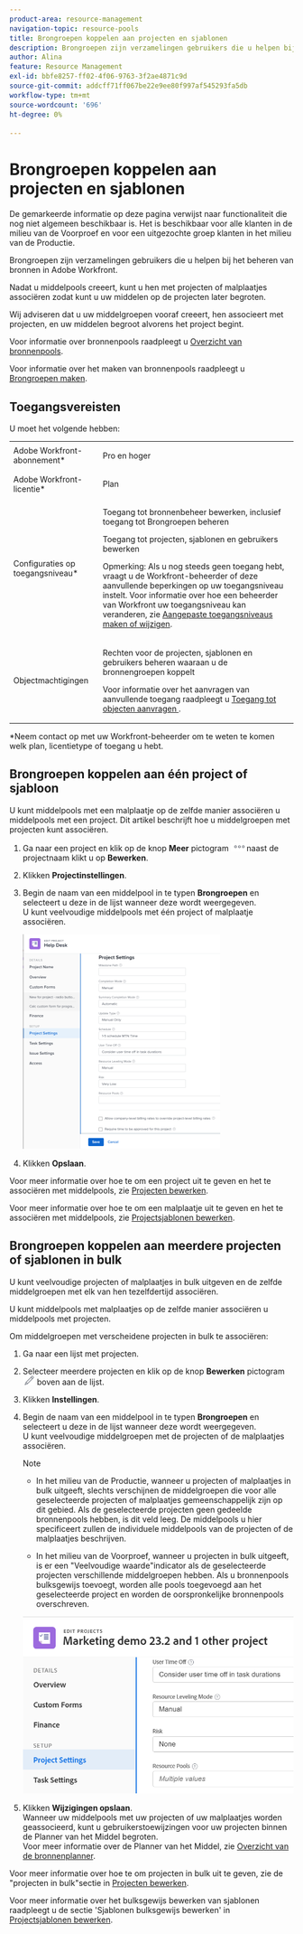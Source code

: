 ```yaml
---
product-area: resource-management
navigation-topic: resource-pools
title: Brongroepen koppelen aan projecten en sjablonen
description: Brongroepen zijn verzamelingen gebruikers die u helpen bij het beheren van bronnen in Adobe Workfront.
author: Alina
feature: Resource Management
exl-id: bbfe8257-ff02-4f06-9763-3f2ae4871c9d
source-git-commit: addcff71ff067be22e9ee80f997af545293fa5db
workflow-type: tm+mt
source-wordcount: '696'
ht-degree: 0%

---
```


# Brongroepen koppelen aan projecten en sjablonen


<!-- drafted for bulk editing projects: keep this in yellow till this releases to ALL customers - May 1, 2023

Also - take out all the references to Preview and Prod at prod final
-->

<span class="preview">De gemarkeerde informatie op deze pagina verwijst naar functionaliteit die nog niet algemeen beschikbaar is. Het is beschikbaar voor alle klanten in de milieu van de Voorproef en voor een uitgezochte groep klanten in het milieu van de Productie.</span>


<!--
<p>The sections about how to add resource pools to templates, projects are duplicated from the articles listed in those sections (Editing Projects, Creating a Template, etc).</p>
<p>***I decided to keep these steps here, though, because it's hard to parse through those much lunger articles for just updating this one field.)</p>
-->

Brongroepen zijn verzamelingen gebruikers die u helpen bij het beheren van bronnen in Adobe Workfront.

Nadat u middelpools creeert, kunt u hen met projecten of malplaatjes associëren zodat kunt u uw middelen op de projecten later begroten.

Wij adviseren dat u uw middelgroepen vooraf creeert, hen associeert met projecten, en uw middelen begroot alvorens het project begint.

Voor informatie over bronnenpools raadpleegt u [Overzicht van bronnenpools](../../../resource-mgmt/resource-planning/resource-pools/work-with-resource-pools.md).

Voor informatie over het maken van bronnenpools raadpleegt u [Brongroepen maken](../../../resource-mgmt/resource-planning/resource-pools/create-resource-pools.md).

## Toegangsvereisten

U moet het volgende hebben:

<table style="table-layout:auto"> 
 <col> 
 <col> 
 <tbody> 
  <tr> 
   <td role="rowheader">Adobe Workfront-abonnement*</td> 
   <td> <p>Pro en hoger</p> </td> 
  </tr> 
  <tr> 
   <td role="rowheader">Adobe Workfront-licentie*</td> 
   <td> <p>Plan </p> </td> 
  </tr> 
  <tr> 
   <td role="rowheader">Configuraties op toegangsniveau*</td> 
   <td> <p>Toegang tot bronnenbeheer bewerken, inclusief toegang tot Brongroepen beheren</p> <p>Toegang tot projecten, sjablonen en gebruikers bewerken</p> <p>Opmerking: Als u nog steeds geen toegang hebt, vraagt u de Workfront-beheerder of deze aanvullende beperkingen op uw toegangsniveau instelt. Voor informatie over hoe een beheerder van Workfront uw toegangsniveau kan veranderen, zie <a href="../../../administration-and-setup/add-users/configure-and-grant-access/create-modify-access-levels.md" class="MCXref xref">Aangepaste toegangsniveaus maken of wijzigen</a>.</p> </td> 
  </tr> 
  <tr data-mc-conditions=""> 
   <td role="rowheader">Objectmachtigingen</td> 
   <td> <p>Rechten voor de projecten, sjablonen en gebruikers beheren waaraan u de bronnengroepen koppelt</p> <p>Voor informatie over het aanvragen van aanvullende toegang raadpleegt u <a href="../../../workfront-basics/grant-and-request-access-to-objects/request-access.md" class="MCXref xref">Toegang tot objecten aanvragen </a>.</p> </td> 
  </tr> 
 </tbody> 
</table>

&#42;Neem contact op met uw Workfront-beheerder om te weten te komen welk plan, licentietype of toegang u hebt.

## Brongroepen koppelen aan één project of sjabloon

U kunt middelpools met een malplaatje op de zelfde manier associëren u middelpools met een project. Dit artikel beschrijft hoe u middelgroepen met projecten kunt associëren.

1. Ga naar een project en klik op de knop **Meer** pictogram ![](assets/more-icon.png)naast de projectnaam klikt u op **Bewerken**.

1. Klikken **Projectinstellingen**.

1. Begin de naam van een middelpool in te typen **Brongroepen** en selecteert u deze in de lijst wanneer deze wordt weergegeven.\
   U kunt veelvoudige middelpools met één project of malplaatje associëren.

   ![](assets/nwe-project-settings-in-edit-project-box-350x380.png)

1. Klikken **Opslaan**.

Voor meer informatie over hoe te om een project uit te geven en het te associëren met middelpools, zie [Projecten bewerken](../../../manage-work/projects/manage-projects/edit-projects.md).

Voor meer informatie over hoe te om een malplaatje uit te geven en het te associëren met middelpools, zie [Projectsjablonen bewerken](../../../manage-work/projects/create-and-manage-templates/edit-templates.md).

## Brongroepen koppelen aan meerdere projecten of sjablonen in bulk

U kunt veelvoudige projecten of malplaatjes in bulk uitgeven en de zelfde middelgroepen met elk van hen tezelfdertijd associëren.

U kunt middelpools met malplaatjes op de zelfde manier associëren u middelpools met projecten.

Om middelgroepen met verscheidene projecten in bulk te associëren:

1. Ga naar een lijst met projecten.
1. Selecteer meerdere projecten en klik op de knop **Bewerken** pictogram ![](assets/edit-icon.png) boven aan de lijst.

1. Klikken **Instellingen**.
1. Begin de naam van een middelpool in te typen **Brongroepen** en selecteert u deze in de lijst wanneer deze wordt weergegeven.\
   U kunt veelvoudige middelgroepen met de projecten of de malplaatjes associëren.

   >[!NOTE]
   >
   >* In het milieu van de Productie, wanneer u projecten of malplaatjes in bulk uitgeeft, slechts verschijnen de middelgroepen die voor alle geselecteerde projecten of malplaatjes gemeenschappelijk zijn op dit gebied. Als de geselecteerde projecten geen gedeelde bronnenpools hebben, is dit veld leeg. De middelpools u hier specificeert zullen de individuele middelpools van de projecten of de malplaatjes beschrijven.
   >
   >* <span class="preview">In het milieu van de Voorproef, wanneer u projecten in bulk uitgeeft, is er een &quot;Veelvoudige waarde&quot;indicator als de geselecteerde projecten verschillende middelgroepen hebben. Als u bronnenpools bulksgewijs toevoegt, worden alle pools toegevoegd aan het geselecteerde project en worden de oorspronkelijke bronnenpools overschreven.</span>


   <span class="preview">![add_resource_pools_to_multiple_projects.png](assets/add-resource-pools-to-multiple-projects-350x358.png)</span>

1. Klikken **Wijzigingen opslaan**.\
   Wanneer uw middelpools met uw projecten of uw malplaatjes worden geassocieerd, kunt u gebruikerstoewijzingen voor uw projecten binnen de Planner van het Middel begroten.\
   Voor meer informatie over de Planner van het Middel, zie [Overzicht van de bronnenplanner](../../../resource-mgmt/resource-planning/get-started-resource-planner.md).

Voor meer informatie over hoe te om projecten in bulk uit te geven, zie de &quot;projecten in bulk&quot;sectie in [Projecten bewerken](../../../manage-work/projects/manage-projects/edit-projects.md).

Voor meer informatie over het bulksgewijs bewerken van sjablonen raadpleegt u de sectie &#39;Sjablonen bulksgewijs bewerken&#39; in [Projectsjablonen bewerken](../../../manage-work/projects/create-and-manage-templates/edit-templates.md).
